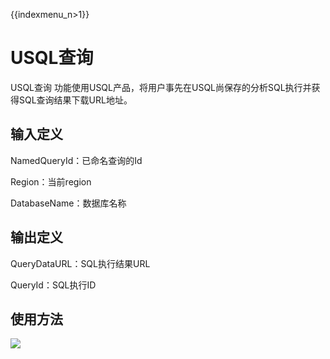 {{indexmenu_n>1}}

# USQL查询

USQL查询 功能使用USQL产品，将用户事先在USQL尚保存的分析SQL执行并获得SQL查询结果下载URL地址。

## 输入定义

NamedQueryId：已命名查询的Id 

Region：当前region

DatabaseName：数据库名称

## 输出定义

QueryDataURL：SQL执行结果URL

QueryId：SQL执行ID

## 使用方法

![](/images/function001.png)
